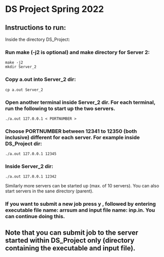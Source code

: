 # DS Project Spring 2022

## Instructions to run:

Inside the directory DS_Project:

### Run make (-j2 is optional) and make directory for Server 2:
```
make -j2
mkdir Server_2
```
### Copy a.out into Server_2 dir:
```
cp a.out Server_2
```
### Open another terminal inside Server_2 dir. For each terminal, run the following to start up the two servers. 
```
./a.out 127.0.0.1 < PORTNUMBER >
```
### Choose PORTNUMBER between 12341 to 12350 (both inclusive) different for each server. For example inside DS_Project dir:
```
./a.out 127.0.0.1 12345
```
### Inside Server_2 dir:
```
./a.out 127.0.0.1 12342
```
Similarly more servers can be started up (max. of 10 servers). You can also start servers in the sane directory (parent).

### If you want to submit a new job press y , followed by entering executable file name: arrsum and input file name: inp.in. You can continue doing this.

## Note that you can submit job to the server started within DS_Project only (directory containing the executable and input file).


